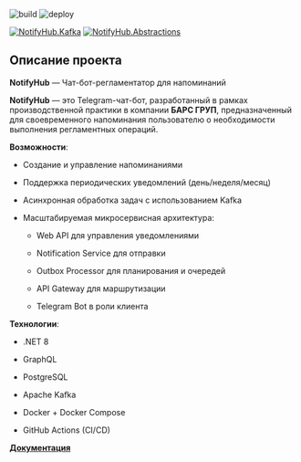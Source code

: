 ![build](https://github.com/a1unade/bars-chat-bot/actions/workflows/build.yml/badge.svg)
![deploy](https://github.com/a1unade/bars-chat-bot/actions/workflows/deploy.yml/badge.svg) 

[![NotifyHub.Kafka](https://img.shields.io/nuget/v/NotifyHub.Kafka?label=NotifyHub.Kafka&logo=nuget)](https://nuget.org/packages/NotifyHub.Kafka)
[![NotifyHub.Abstractions](https://img.shields.io/nuget/v/NotifyHub.Abstractions?label=NotifyHub.Abstractions&logo=nuget)](https://nuget.org/packages/NotifyHub.Abstractions) 

## Описание проекта

**NotifyHub** — Чат-бот-регламентатор для напоминаний

**NotifyHub** — это Telegram-чат-бот, разработанный в рамках производственной практики в компании **БАРС ГРУП**, предназначенный для своевременного напоминания пользователю о необходимости выполнения регламентных операций.

**Возможности**:  

- Создание и управление напоминаниями

- Поддержка периодических уведомлений (день/неделя/месяц)

- Асинхронная обработка задач с использованием Kafka

- Масштабируемая микросервисная архитектура:

    - Web API для управления уведомлениями

    - Notification Service для отправки

    - Outbox Processor для планирования и очередей

    - API Gateway для маршрутизации

    - Telegram Bot в роли клиента

**Технологии**:

- .NET 8

- GraphQL

- PostgreSQL

- Apache Kafka

- Docker + Docker Compose

- GitHub Actions (CI/CD)

**[Документация](https://github.com/a1unade/bars-chat-bot/wiki/Docs)**
